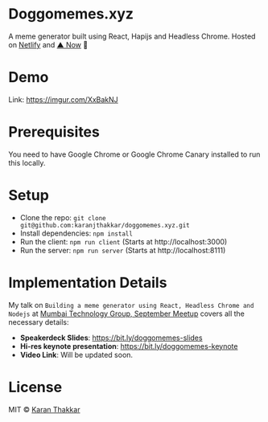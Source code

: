 # Doggomemes.xyz

A meme generator built using React, Hapijs and Headless Chrome. Hosted on [Netlify](https://netlify.com) and [▲ Now](https://now.sh) 🌟

# Demo

Link: https://imgur.com/XxBakNJ

# Prerequisites

You need to have Google Chrome or Google Chrome Canary installed to run this locally.

# Setup

- Clone the repo: `git clone git@github.com:karanjthakkar/doggomemes.xyz.git`
- Install dependencies: `npm install`
- Run the client: `npm run client` (Starts at http://localhost:3000)
- Run the server: `npm run server` (Starts at http://localhost:8111)

# Implementation Details

My talk on `Building a meme generator using React, Headless Chrome and Nodejs` at [Mumbai Technology Group, September Meetup](https://eventbrite.com/e/september-2017-mumtechup-jsfoo-runup-openstack-birthday-tickets-37692006807) covers all the necessary details:

- **Speakerdeck Slides**: https://bit.ly/doggomemes-slides
- **Hi-res keynote presentation**: https://bit.ly/doggomemes-keynote
- **Video Link**: Will be updated soon.

# License

MIT © [Karan Thakkar](https://karanjthakkar.com)
